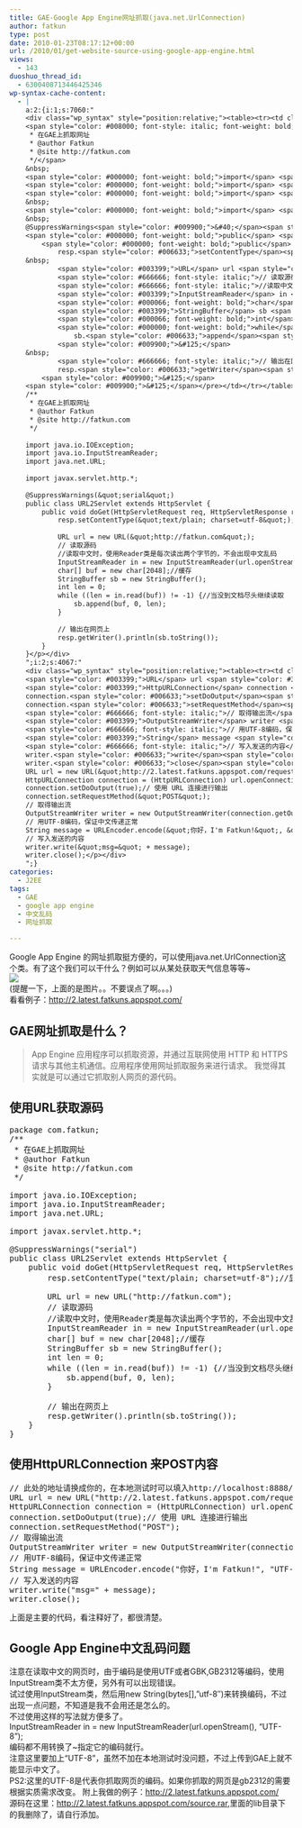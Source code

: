 ```yaml
---
title: GAE-Google App Engine网址抓取(java.net.UrlConnection)
author: fatkun
type: post
date: 2010-01-23T08:17:12+00:00
url: /2010/01/get-website-source-using-google-app-engine.html
views:
  - 143
duoshuo_thread_id:
  - 6300408713446425346
wp-syntax-cache-content:
  - |
    a:2:{i:1;s:7060:"
    <div class="wp_syntax" style="position:relative;"><table><tr><td class="code"><pre class="java" style="font-family:monospace;"><span style="color: #000000; font-weight: bold;">package</span> <span style="color: #006699;">com.fatkun</span><span style="color: #339933;">;</span>
    <span style="color: #008000; font-style: italic; font-weight: bold;">/**
     * 在GAE上抓取网址
     * @author Fatkun
     * @site http://fatkun.com
     */</span>
    &nbsp;
    <span style="color: #000000; font-weight: bold;">import</span> <span style="color: #006699;">java.io.IOException</span><span style="color: #339933;">;</span>
    <span style="color: #000000; font-weight: bold;">import</span> <span style="color: #006699;">java.io.InputStreamReader</span><span style="color: #339933;">;</span>
    <span style="color: #000000; font-weight: bold;">import</span> <span style="color: #006699;">java.net.URL</span><span style="color: #339933;">;</span>
    &nbsp;
    <span style="color: #000000; font-weight: bold;">import</span> <span style="color: #006699;">javax.servlet.http.*</span><span style="color: #339933;">;</span>
    &nbsp;
    @SuppressWarnings<span style="color: #009900;">&#40;</span><span style="color: #0000ff;">&quot;serial&quot;</span><span style="color: #009900;">&#41;</span>
    <span style="color: #000000; font-weight: bold;">public</span> <span style="color: #000000; font-weight: bold;">class</span> URL2Servlet <span style="color: #000000; font-weight: bold;">extends</span> HttpServlet <span style="color: #009900;">&#123;</span>
    	<span style="color: #000000; font-weight: bold;">public</span> <span style="color: #000066; font-weight: bold;">void</span> doGet<span style="color: #009900;">&#40;</span>HttpServletRequest req, HttpServletResponse resp<span style="color: #009900;">&#41;</span> <span style="color: #000000; font-weight: bold;">throws</span> <span style="color: #003399;">IOException</span> <span style="color: #009900;">&#123;</span>
    		resp.<span style="color: #006633;">setContentType</span><span style="color: #009900;">&#40;</span><span style="color: #0000ff;">&quot;text/plain; charset=utf-8&quot;</span><span style="color: #009900;">&#41;</span><span style="color: #339933;">;</span><span style="color: #666666; font-style: italic;">//显示编码</span>
    &nbsp;
    		<span style="color: #003399;">URL</span> url <span style="color: #339933;">=</span> <span style="color: #000000; font-weight: bold;">new</span> <span style="color: #003399;">URL</span><span style="color: #009900;">&#40;</span><span style="color: #0000ff;">&quot;http://fatkun.com&quot;</span><span style="color: #009900;">&#41;</span><span style="color: #339933;">;</span>
    		<span style="color: #666666; font-style: italic;">// 读取源码</span>
    		<span style="color: #666666; font-style: italic;">//读取中文时，使用Reader类是每次读出两个字节的，不会出现中文乱码</span>
    		<span style="color: #003399;">InputStreamReader</span> in <span style="color: #339933;">=</span> <span style="color: #000000; font-weight: bold;">new</span> <span style="color: #003399;">InputStreamReader</span><span style="color: #009900;">&#40;</span>url.<span style="color: #006633;">openStream</span><span style="color: #009900;">&#40;</span><span style="color: #009900;">&#41;</span>, <span style="color: #0000ff;">&quot;UTF-8&quot;</span><span style="color: #009900;">&#41;</span><span style="color: #339933;">;</span>
    		<span style="color: #000066; font-weight: bold;">char</span><span style="color: #009900;">&#91;</span><span style="color: #009900;">&#93;</span> buf <span style="color: #339933;">=</span> <span style="color: #000000; font-weight: bold;">new</span> <span style="color: #000066; font-weight: bold;">char</span><span style="color: #009900;">&#91;</span><span style="color: #cc66cc;">2048</span><span style="color: #009900;">&#93;</span><span style="color: #339933;">;</span><span style="color: #666666; font-style: italic;">//缓存</span>
    		<span style="color: #003399;">StringBuffer</span> sb <span style="color: #339933;">=</span> <span style="color: #000000; font-weight: bold;">new</span> <span style="color: #003399;">StringBuffer</span><span style="color: #009900;">&#40;</span><span style="color: #009900;">&#41;</span><span style="color: #339933;">;</span>
    		<span style="color: #000066; font-weight: bold;">int</span> len <span style="color: #339933;">=</span> <span style="color: #cc66cc;">0</span><span style="color: #339933;">;</span>
    		<span style="color: #000000; font-weight: bold;">while</span> <span style="color: #009900;">&#40;</span><span style="color: #009900;">&#40;</span>len <span style="color: #339933;">=</span> in.<span style="color: #006633;">read</span><span style="color: #009900;">&#40;</span>buf<span style="color: #009900;">&#41;</span><span style="color: #009900;">&#41;</span> <span style="color: #339933;">!=</span> <span style="color: #339933;">-</span><span style="color: #cc66cc;">1</span><span style="color: #009900;">&#41;</span> <span style="color: #009900;">&#123;</span><span style="color: #666666; font-style: italic;">//当没到文档尽头继续读取</span>
    			sb.<span style="color: #006633;">append</span><span style="color: #009900;">&#40;</span>buf, <span style="color: #cc66cc;">0</span>, len<span style="color: #009900;">&#41;</span><span style="color: #339933;">;</span>
    		<span style="color: #009900;">&#125;</span>
    &nbsp;
    		<span style="color: #666666; font-style: italic;">// 输出在网页上</span>
    		resp.<span style="color: #006633;">getWriter</span><span style="color: #009900;">&#40;</span><span style="color: #009900;">&#41;</span>.<span style="color: #006633;">println</span><span style="color: #009900;">&#40;</span>sb.<span style="color: #006633;">toString</span><span style="color: #009900;">&#40;</span><span style="color: #009900;">&#41;</span><span style="color: #009900;">&#41;</span><span style="color: #339933;">;</span>
    	<span style="color: #009900;">&#125;</span>
    <span style="color: #009900;">&#125;</span></pre></td></tr></table><p class="theCode" style="display:none;">package com.fatkun;
    /**
     * 在GAE上抓取网址
     * @author Fatkun
     * @site http://fatkun.com
     */
    
    import java.io.IOException;
    import java.io.InputStreamReader;
    import java.net.URL;
    
    import javax.servlet.http.*;
    
    @SuppressWarnings(&quot;serial&quot;)
    public class URL2Servlet extends HttpServlet {
    	public void doGet(HttpServletRequest req, HttpServletResponse resp) throws IOException {
    		resp.setContentType(&quot;text/plain; charset=utf-8&quot;);//显示编码
    
    		URL url = new URL(&quot;http://fatkun.com&quot;);
    		// 读取源码
    		//读取中文时，使用Reader类是每次读出两个字节的，不会出现中文乱码
    		InputStreamReader in = new InputStreamReader(url.openStream(), &quot;UTF-8&quot;);
    		char[] buf = new char[2048];//缓存
    		StringBuffer sb = new StringBuffer();
    		int len = 0;
    		while ((len = in.read(buf)) != -1) {//当没到文档尽头继续读取
    			sb.append(buf, 0, len);
    		}
    
    		// 输出在网页上
    		resp.getWriter().println(sb.toString());
    	}
    }</p></div>
    ";i:2;s:4067:"
    <div class="wp_syntax" style="position:relative;"><table><tr><td class="code"><pre class="java" style="font-family:monospace;"><span style="color: #666666; font-style: italic;">// 此处的地址请换成你的，在本地测试时可以填入http://localhost:8888/request.jsp</span>
    <span style="color: #003399;">URL</span> url <span style="color: #339933;">=</span> <span style="color: #000000; font-weight: bold;">new</span> <span style="color: #003399;">URL</span><span style="color: #009900;">&#40;</span><span style="color: #0000ff;">&quot;http://2.latest.fatkuns.appspot.com/request.jsp&quot;</span><span style="color: #009900;">&#41;</span><span style="color: #339933;">;</span>
    <span style="color: #003399;">HttpURLConnection</span> connection <span style="color: #339933;">=</span> <span style="color: #009900;">&#40;</span><span style="color: #003399;">HttpURLConnection</span><span style="color: #009900;">&#41;</span> url.<span style="color: #006633;">openConnection</span><span style="color: #009900;">&#40;</span><span style="color: #009900;">&#41;</span><span style="color: #339933;">;</span>
    connection.<span style="color: #006633;">setDoOutput</span><span style="color: #009900;">&#40;</span><span style="color: #000066; font-weight: bold;">true</span><span style="color: #009900;">&#41;</span><span style="color: #339933;">;</span><span style="color: #666666; font-style: italic;">// 使用 URL 连接进行输出</span>
    connection.<span style="color: #006633;">setRequestMethod</span><span style="color: #009900;">&#40;</span><span style="color: #0000ff;">&quot;POST&quot;</span><span style="color: #009900;">&#41;</span><span style="color: #339933;">;</span>
    <span style="color: #666666; font-style: italic;">// 取得输出流</span>
    <span style="color: #003399;">OutputStreamWriter</span> writer <span style="color: #339933;">=</span> <span style="color: #000000; font-weight: bold;">new</span> <span style="color: #003399;">OutputStreamWriter</span><span style="color: #009900;">&#40;</span>connection.<span style="color: #006633;">getOutputStream</span><span style="color: #009900;">&#40;</span><span style="color: #009900;">&#41;</span><span style="color: #009900;">&#41;</span><span style="color: #339933;">;</span>
    <span style="color: #666666; font-style: italic;">// 用UTF-8编码，保证中文传递正常</span>
    <span style="color: #003399;">String</span> message <span style="color: #339933;">=</span> <span style="color: #003399;">URLEncoder</span>.<span style="color: #006633;">encode</span><span style="color: #009900;">&#40;</span><span style="color: #0000ff;">&quot;你好，I'm Fatkun!&quot;</span>, <span style="color: #0000ff;">&quot;UTF-8&quot;</span><span style="color: #009900;">&#41;</span><span style="color: #339933;">;</span>
    <span style="color: #666666; font-style: italic;">// 写入发送的内容</span>
    writer.<span style="color: #006633;">write</span><span style="color: #009900;">&#40;</span><span style="color: #0000ff;">&quot;msg=&quot;</span> <span style="color: #339933;">+</span> message<span style="color: #009900;">&#41;</span><span style="color: #339933;">;</span>
    writer.<span style="color: #006633;">close</span><span style="color: #009900;">&#40;</span><span style="color: #009900;">&#41;</span><span style="color: #339933;">;</span></pre></td></tr></table><p class="theCode" style="display:none;">// 此处的地址请换成你的，在本地测试时可以填入http://localhost:8888/request.jsp
    URL url = new URL(&quot;http://2.latest.fatkuns.appspot.com/request.jsp&quot;);
    HttpURLConnection connection = (HttpURLConnection) url.openConnection();
    connection.setDoOutput(true);// 使用 URL 连接进行输出
    connection.setRequestMethod(&quot;POST&quot;);
    // 取得输出流
    OutputStreamWriter writer = new OutputStreamWriter(connection.getOutputStream());
    // 用UTF-8编码，保证中文传递正常
    String message = URLEncoder.encode(&quot;你好，I'm Fatkun!&quot;, &quot;UTF-8&quot;);
    // 写入发送的内容
    writer.write(&quot;msg=&quot; + message);
    writer.close();</p></div>
    ";}
categories:
  - J2EE
tags:
  - GAE
  - google app engine
  - 中文乱码
  - 网址抓取

---
```

Google App Engine 的网址抓取挺方便的，可以使用java.net.UrlConnection这个类。有了这个我们可以干什么？例如可以从某处获取天气信息等等~  
![][1]  
(提醒一下，上面的是图片。。不要误点了啊。。。)  
看看例子：<http://2.latest.fatkuns.appspot.com/>  
<!--more-->

## GAE网址抓取是什么？

> App Engine 应用程序可以抓取资源，并通过互联网使用 HTTP 和 HTTPS 请求与其他主机通信。应用程序使用网址抓取服务来进行请求。
我觉得其实就是可以通过它抓取别人网页的源代码。
## 使用URL获取源码

<pre escaped="true" lang="java">package com.fatkun;
/**
 * 在GAE上抓取网址
 * @author Fatkun
 * @site http://fatkun.com
 */

import java.io.IOException;
import java.io.InputStreamReader;
import java.net.URL;

import javax.servlet.http.*;

@SuppressWarnings("serial")
public class URL2Servlet extends HttpServlet {
	public void doGet(HttpServletRequest req, HttpServletResponse resp) throws IOException {
		resp.setContentType("text/plain; charset=utf-8");//显示编码

		URL url = new URL("http://fatkun.com");
		// 读取源码
		//读取中文时，使用Reader类是每次读出两个字节的，不会出现中文乱码
		InputStreamReader in = new InputStreamReader(url.openStream(), "UTF-8");
		char[] buf = new char[2048];//缓存
		StringBuffer sb = new StringBuffer();
		int len = 0;
		while ((len = in.read(buf)) != -1) {//当没到文档尽头继续读取
			sb.append(buf, 0, len);
		}

		// 输出在网页上
		resp.getWriter().println(sb.toString());
	}
}</pre>
## 使用HttpURLConnection 来POST内容

<pre escaped="true" lang="java">// 此处的地址请换成你的，在本地测试时可以填入http://localhost:8888/request.jsp
URL url = new URL("http://2.latest.fatkuns.appspot.com/request.jsp");
HttpURLConnection connection = (HttpURLConnection) url.openConnection();
connection.setDoOutput(true);// 使用 URL 连接进行输出
connection.setRequestMethod("POST");
// 取得输出流
OutputStreamWriter writer = new OutputStreamWriter(connection.getOutputStream());
// 用UTF-8编码，保证中文传递正常
String message = URLEncoder.encode("你好，I'm Fatkun!", "UTF-8");
// 写入发送的内容
writer.write("msg=" + message);
writer.close();
</pre>
上面是主要的代码，看注释好了，都很清楚。
## Google App Engine中文乱码问题

注意在读取中文的网页时，由于编码是使用UTF或者GBK,GB2312等编码，使用InputStream类不太方便，另外有可以出现错误。  
试过使用InputStream类，然后用new String(bytes[],&#8221;utf-8&#8243;)来转换编码，不过出现一点问题，不知道是我不会用还是怎么的。  
不过使用这样的写法就方便多了。  
InputStreamReader in = new InputStreamReader(url.openStream(), &#8220;UTF-8&#8221;);  
编码都不用转换了~指定它的编码就行。  
注意这里要加上“UTF-8”，虽然不加在本地测试时没问题，不过上传到GAE上就不能显示中文了。  
PS2:这里的UTF-8是代表你抓取网页的编码。如果你抓取的网页是gb2312的需要根据实质需求改变。
附上我做的例子：<http://2.latest.fatkuns.appspot.com/>  
源码在这里：<http://2.latest.fatkuns.appspot.com/source.rar>,里面的lib目录下的我删除了，请自行添加。

 [1]: http://farm3.static.flickr.com/2724/4297317270_500f2c34b3.jpg